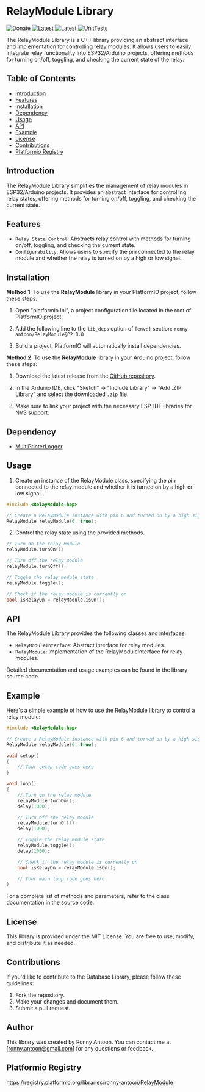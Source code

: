 # RelayModule Library

[![Donate](https://img.shields.io/badge/Donate-PayPal-green.svg)](https://www.paypal.com/donate/?hosted_button_id=BACPRJTAU4G4E)
[![Latest](https://img.shields.io/github/v/tag/ronny-antoon/RelayModule?color=red&label=last+release)](https://github.com/ronny-antoon/RelayModule/releases)
[![Latest](https://badges.registry.platformio.org/packages/ronny-antoon/library/RelayModule.svg)](https://registry.platformio.org/libraries/ronny-antoon/RelayModule)
[![UnitTests](https://github.com/ronny-antoon/RelayModule/actions/workflows/build-and-test-embeded.yaml/badge.svg)](https://github.com/ronny-antoon/RelayModule/actions/workflows/build-and-test-embeded.yaml)

The RelayModule Library is a C++ library providing an abstract interface and implementation for controlling relay modules. It allows users to easily integrate relay functionality into ESP32/Arduino projects, offering methods for turning on/off, toggling, and checking the current state of the relay.



## Table of Contents
- [Introduction](#introduction)
- [Features](#features)
- [Installation](#installation)
- [Dependency](#dependency)
- [Usage](#usage)
- [API](#API)
- [Example](#example)
- [License](#license)
- [Contributions](#contributions)
- [Platformio Registry](#platformio-registry)

## Introduction

The RelayModule Library simplifies the management of relay modules in ESP32/Arduino projects. It provides an abstract interface for controlling relay states, offering methods for turning on/off, toggling, and checking the current state.

## Features

- `Relay State Control`: Abstracts relay control with methods for turning on/off, toggling, and checking the current state.
- `Configurability`: Allows users to specify the pin connected to the relay module and whether the relay is turned on by a high or low signal.

## Installation

**Method 1**:
To use the **RelayModule** library in your PlatformIO project, follow these steps:

1. Open "platformio.ini", a project configuration file located in the root of PlatformIO project.

2. Add the following line to the `lib_deps` option of `[env:]` section:
`ronny-antoon/RelayModule@^2.0.0`

3. Build a project, PlatformIO will automatically install dependencies.

**Method 2**:
To use the **RelayModule** library in your Arduino project, follow these steps:

1. Download the latest release from the [GitHub repository](https://github.com/ronny-antoon/RelayModule).

2. In the Arduino IDE, click "Sketch" -> "Include Library" -> "Add .ZIP Library" and select the downloaded `.zip` file.

3. Make sure to link your project with the necessary ESP-IDF libraries for NVS support.

## Dependency
- [MultiPrinterLogger](https://github.com/ronny-antoon/MultiPrinterLogger#readme)

## Usage

1. Create an instance of the RelayModule class, specifying the pin connected to the relay module and whether it is turned on by a high or low signal.
```cpp
#include <RelayModule.hpp>

// Create a RelayModule instance with pin 6 and turned on by a high signal
RelayModule relayModule(6, true);
```

2. Control the relay state using the provided methods.
```cpp
// Turn on the relay module
relayModule.turnOn();

// Turn off the relay module
relayModule.turnOff();

// Toggle the relay module state
relayModule.toggle();

// Check if the relay module is currently on
bool isRelayOn = relayModule.isOn();
```

## API

The RelayModule Library provides the following classes and interfaces:
- `RelayModuleInterface`: Abstract interface for relay modules.
- `RelayModule`: Implementation of the RelayModuleInterface for relay modules.

Detailed documentation and usage examples can be found in the library source code.

## Example

Here's a simple example of how to use the RelayModule library to control a relay module:

```cpp
#include <RelayModule.hpp>

// Create a RelayModule instance with pin 6 and turned on by a high signal
RelayModule relayModule(6, true);

void setup()
{
    // Your setup code goes here
}

void loop()
{
    // Turn on the relay module
    relayModule.turnOn();
    delay(1000);

    // Turn off the relay module
    relayModule.turnOff();
    delay(1000);

    // Toggle the relay module state
    relayModule.toggle();
    delay(1000);

    // Check if the relay module is currently on
    bool isRelayOn = relayModule.isOn();

    // Your main loop code goes here
}
```

For a complete list of methods and parameters, refer to the class documentation in the source code.

## License

This library is provided under the MIT License. You are free to use, modify, and distribute it as needed.

## Contributions

If you'd like to contribute to the Database Library, please follow these guidelines:
1. Fork the repository.
2. Make your changes and document them.
3. Submit a pull request.

## Author

This library was created by Ronny Antoon. You can contact me at [ronny.antoon@gmail.com] for any questions or feedback.

## Platformio Registry

https://registry.platformio.org/libraries/ronny-antoon/RelayModule
